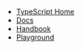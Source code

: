 * [TypeScript Home](https://www.typescriptlang.org/)
* [Docs](https://www.typescriptlang.org/docs/)
* [Handbook](https://www.typescriptlang.org/docs/handbook/intro.html)
* [Playground](https://www.typescriptlang.org/play)
